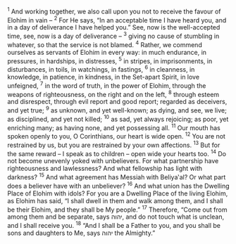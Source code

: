 <sup>1</sup> And working together, we also call upon you not to receive the favour of Elohim in vain –
<sup>2</sup> For He says, “In an acceptable time I have heard you, and in a day of deliverance I have helped you.” See, now is the well-accepted time, see, now is a day of deliverance –
<sup>3</sup> giving no cause of stumbling in whatever, so that the service is not blamed.
<sup>4</sup> Rather, we commend ourselves as servants of Elohim in every way: in much endurance, in pressures, in hardships, in distresses,
<sup>5</sup> in stripes, in imprisonments, in disturbances, in toils, in watchings, in fastings,
<sup>6</sup> in cleanness, in knowledge, in patience, in kindness, in the Set-apart Spirit, in love unfeigned,
<sup>7</sup> in the word of truth, in the power of Elohim, through the weapons of righteousness, on the right and on the left,
<sup>8</sup> through esteem and disrespect, through evil report and good report; regarded as deceivers, and yet true;
<sup>9</sup> as unknown, and yet well-known; as dying, and see, we live; as disciplined, and yet not killed;
<sup>10</sup> as sad, yet always rejoicing; as poor, yet enriching many; as having none, and yet possessing all.
<sup>11</sup> Our mouth has spoken openly to you, O Corinthians, our heart is wide open.
<sup>12</sup> You are not restrained by us, but you are restrained by your own affections.
<sup>13</sup> But for the same reward – I speak as to children – open wide your hearts too.
<sup>14</sup> Do not become unevenly yoked with unbelievers. For what partnership have righteousness and lawlessness? And what fellowship has light with darkness?
<sup>15</sup> And what agreement has Messiah with Beliya‛al? Or what part does a believer have with an unbeliever?
<sup>16</sup> And what union has the Dwelling Place of Elohim with idols? For you are a Dwelling Place of the living Elohim, as Elohim has said, “I shall dwell in them and walk among them, and I shall be their Elohim, and they shall be My people.”
<sup>17</sup> Therefore, “Come out from among them and be separate, says יהוה, and do not touch what is unclean, and I shall receive you.
<sup>18</sup> “And I shall be a Father to you, and you shall be sons and daughters to Me, says יהוה the Almighty.”
